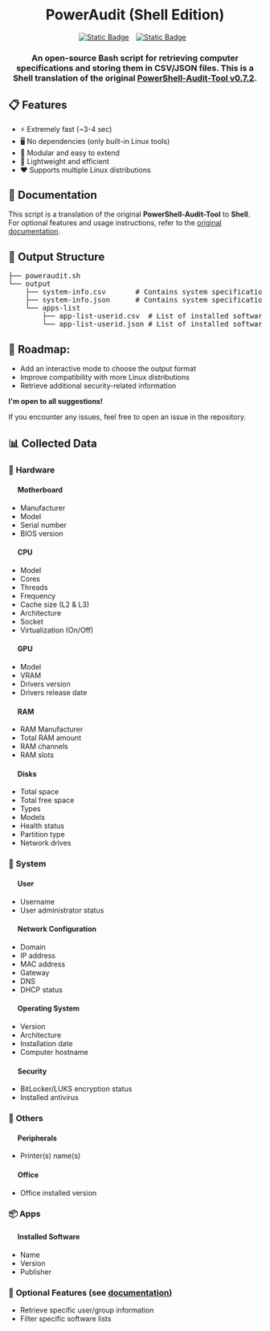 <div align="center">
<h1>PowerAudit (Shell Edition)</h1>
<a href="https://github.com/Loocist23/PowerAudit-Shell-Edition/releases"><img alt="Static Badge" src="https://img.shields.io/badge/linux_version-Ubuntu_%7C_Debian_%7C_Arch_%7C_Fedora-green?style=for-the-badge&logo=linux&labelColor=%23313244&color=%2389dceb" style="margin-right: 10px"></a>
<a href="https://github.com/Loocist23/PowerAudit-Shell-Edition/releases"><img alt="Static Badge" src="https://img.shields.io/badge/Release-v0.2.3-green?style=for-the-badge&labelColor=%23313244&color=%23a6e3a1" style="margin-right: 10px"> 
</a>
<h3>
An open-source Bash script for retrieving computer specifications and storing them in CSV/JSON files.  
This is a Shell translation of the original <a href="https://github.com/Yelodress/PowerShell-Audit-Tool">PowerShell-Audit-Tool v0.7.2</a>.
</h3>
</div>

## 📋 Features

- ⚡ Extremely fast (~3-4 sec)
- 🖥️ No dependencies (only built-in Linux tools)
- 🔧 Modular and easy to extend
- 🍃 Lightweight and efficient
- ❤️ Supports multiple Linux distributions

## 📓 Documentation
This script is a translation of the original **PowerShell-Audit-Tool** to **Shell**.  
For optional features and usage instructions, refer to the [original documentation](https://github.com/Yelodress/PowerShell-Audit-Tool/wiki/Documentation).

## 📁 Output Structure
<pre>
├── poweraudit.sh
└── output
    ├── system-info.csv       # Contains system specifications
    ├── system-info.json      # Contains system specifications (JSON)
    └── apps-list
        ├── app-list-userid.csv  # List of installed software
        └── app-list-userid.json # List of installed software
</pre>

## 🚧 Roadmap:
- Add an interactive mode to choose the output format
- Improve compatibility with more Linux distributions
- Retrieve additional security-related information

**I'm open to all suggestions!**  

If you encounter any issues, feel free to open an issue in the repository.

## 📊 Collected Data
### 🔧 **Hardware**
#### <img src="https://api.iconify.design/bi:motherboard-fill.svg?color=%23cdd6f4" height="15"> Motherboard
- Manufacturer
- Model
- Serial number
- BIOS version
#### <img src="https://api.iconify.design/ri:cpu-line.svg?color=%23cdd6f4" height="15"> CPU
- Model
- Cores
- Threads
- Frequency
- Cache size (L2 & L3)
- Architecture
- Socket
- Virtualization (On/Off)
#### <img src="https://api.iconify.design/bi:gpu-card.svg?color=%23cdd6f4" height="15"> GPU
- Model
- VRAM
- Drivers version
- Drivers release date
#### <img src="https://api.iconify.design/clarity:memory-solid.svg?color=%23cdd6f4" height="15"> RAM
- RAM Manufacturer
- Total RAM amount
- RAM channels
- RAM slots
#### <img src="https://api.iconify.design/mdi:harddisk.svg?color=%23cdd6f4" height="15"> Disks
- Total space
- Total free space
- Types
- Models
- Health status
- Partition type
- Network drives

### 🏢 **System**
#### <img src="https://api.iconify.design/mdi:account.svg?color=%23cdd6f4" height="15"> User
- Username
- User administrator status
#### <img src="https://api.iconify.design/material-symbols:router.svg?color=%23cdd6f4" height="15"> Network Configuration
- Domain
- IP address
- MAC address
- Gateway
- DNS
- DHCP status
#### <img src="https://api.iconify.design/mdi:microsoft-windows.svg?color=%23cdd6f4" height="15"> Operating System
- Version
- Architecture
- Installation date
- Computer hostname
#### <img src="https://api.iconify.design/material-symbols:lock.svg?color=%23cdd6f4" height="15"> Security
- BitLocker/LUKS encryption status
- Installed antivirus

### 🎯 **Others**
#### <img src="https://api.iconify.design/mdi:printer.svg?color=%23cdd6f4" height="15"> Peripherals
- Printer(s) name(s)
#### <img src="https://api.iconify.design/mdi:microsoft-office.svg?color=%23cdd6f4" height="15"> Office
- Office installed version

### 📦 **Apps**
#### <img src="https://api.iconify.design/material-symbols:deployed-code-update.svg?color=%23cdd6f4" height="15"> Installed Software
- Name
- Version
- Publisher

### 📌 **Optional Features** (see [documentation](https://github.com/Yelodress/PowerShell-Audit-Tool/wiki/Documentation))
- Retrieve specific user/group information
- Filter specific software lists

